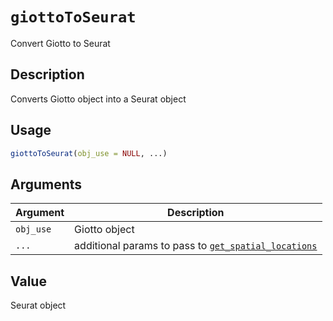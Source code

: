 # `giottoToSeurat`

Convert Giotto to Seurat


## Description

Converts Giotto object into a Seurat object


## Usage

```r
giottoToSeurat(obj_use = NULL, ...)
```


## Arguments

Argument      |Description
------------- |----------------
`obj_use`     |     Giotto object
`...`     |     additional params to pass to [`get_spatial_locations`](#getspatiallocations)


## Value

Seurat object


